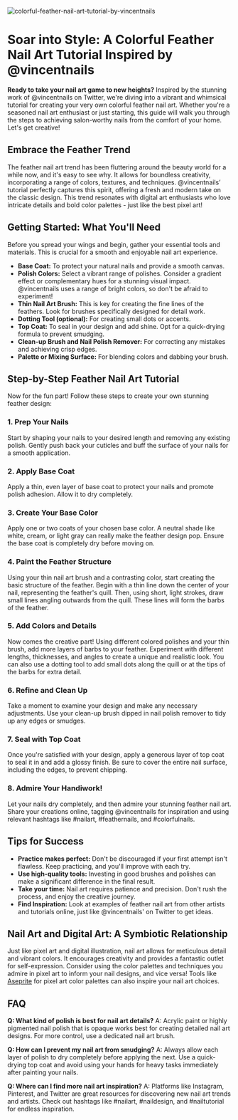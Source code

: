 ![colorful-feather-nail-art-tutorial-by-vincentnails](https://images.pexels.com/photos/33433404/pexels-photo-33433404.jpeg?auto=compress&cs=tinysrgb&fit=crop&h=627&w=1200)

# Soar into Style: A Colorful Feather Nail Art Tutorial Inspired by @vincentnails

**Ready to take your nail art game to new heights?** Inspired by the stunning work of @vincentnails on Twitter, we're diving into a vibrant and whimsical tutorial for creating your very own colorful feather nail art. Whether you're a seasoned nail art enthusiast or just starting, this guide will walk you through the steps to achieving salon-worthy nails from the comfort of your home. Let's get creative!

## Embrace the Feather Trend

The feather nail art trend has been fluttering around the beauty world for a while now, and it's easy to see why. It allows for boundless creativity, incorporating a range of colors, textures, and techniques. @vincentnails’ tutorial perfectly captures this spirit, offering a fresh and modern take on the classic design. This trend resonates with digital art enthusiasts who love intricate details and bold color palettes - just like the best pixel art!

## Getting Started: What You'll Need

Before you spread your wings and begin, gather your essential tools and materials. This is crucial for a smooth and enjoyable nail art experience.

*   **Base Coat:** To protect your natural nails and provide a smooth canvas.
*   **Polish Colors:** Select a vibrant range of polishes. Consider a gradient effect or complementary hues for a stunning visual impact. @vincentnails uses a range of bright colors, so don't be afraid to experiment!
*   **Thin Nail Art Brush:** This is key for creating the fine lines of the feathers. Look for brushes specifically designed for detail work.
*   **Dotting Tool (optional):** For creating small dots or accents.
*   **Top Coat:** To seal in your design and add shine. Opt for a quick-drying formula to prevent smudging.
*   **Clean-up Brush and Nail Polish Remover:** For correcting any mistakes and achieving crisp edges.
*   **Palette or Mixing Surface:** For blending colors and dabbing your brush.

## Step-by-Step Feather Nail Art Tutorial

Now for the fun part! Follow these steps to create your own stunning feather design:

### 1. Prep Your Nails

Start by shaping your nails to your desired length and removing any existing polish. Gently push back your cuticles and buff the surface of your nails for a smooth application.

### 2. Apply Base Coat

Apply a thin, even layer of base coat to protect your nails and promote polish adhesion. Allow it to dry completely.

### 3. Create Your Base Color

Apply one or two coats of your chosen base color. A neutral shade like white, cream, or light gray can really make the feather design pop. Ensure the base coat is completely dry before moving on.

### 4. Paint the Feather Structure

Using your thin nail art brush and a contrasting color, start creating the basic structure of the feather. Begin with a thin line down the center of your nail, representing the feather's quill. Then, using short, light strokes, draw small lines angling outwards from the quill. These lines will form the barbs of the feather.

### 5. Add Colors and Details

Now comes the creative part! Using different colored polishes and your thin brush, add more layers of barbs to your feather. Experiment with different lengths, thicknesses, and angles to create a unique and realistic look. You can also use a dotting tool to add small dots along the quill or at the tips of the barbs for extra detail.

### 6. Refine and Clean Up

Take a moment to examine your design and make any necessary adjustments. Use your clean-up brush dipped in nail polish remover to tidy up any edges or smudges.

### 7. Seal with Top Coat

Once you're satisfied with your design, apply a generous layer of top coat to seal it in and add a glossy finish. Be sure to cover the entire nail surface, including the edges, to prevent chipping.

### 8. Admire Your Handiwork!

Let your nails dry completely, and then admire your stunning feather nail art. Share your creations online, tagging @vincentnails for inspiration and using relevant hashtags like #nailart, #feathernails, and #colorfulnails.

## Tips for Success

*   **Practice makes perfect:** Don't be discouraged if your first attempt isn't flawless. Keep practicing, and you'll improve with each try.
*   **Use high-quality tools:** Investing in good brushes and polishes can make a significant difference in the final result.
*   **Take your time:** Nail art requires patience and precision. Don't rush the process, and enjoy the creative journey.
*   **Find Inspiration:** Look at examples of feather nail art from other artists and tutorials online, just like @vincentnails' on Twitter to get ideas.

## Nail Art and Digital Art: A Symbiotic Relationship

Just like pixel art and digital illustration, nail art allows for meticulous detail and vibrant colors. It encourages creativity and provides a fantastic outlet for self-expression. Consider using the color palettes and techniques you admire in pixel art to inform your nail designs, and vice versa! Tools like [Aseprite](https://www.aseprite.org/) for pixel art color palettes can also inspire your nail art choices.

## FAQ

**Q: What kind of polish is best for nail art details?**
A: Acrylic paint or highly pigmented nail polish that is opaque works best for creating detailed nail art designs. For more control, use a dedicated nail art brush.

**Q: How can I prevent my nail art from smudging?**
A: Always allow each layer of polish to dry completely before applying the next. Use a quick-drying top coat and avoid using your hands for heavy tasks immediately after painting your nails.

**Q: Where can I find more nail art inspiration?**
A: Platforms like Instagram, Pinterest, and Twitter are great resources for discovering new nail art trends and artists. Check out hashtags like #nailart, #naildesign, and #nailtutorial for endless inspiration.
